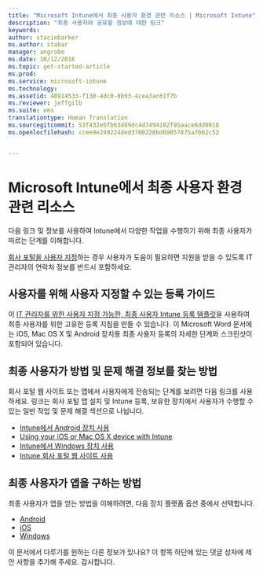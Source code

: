 ```yaml
---
title: "Microsoft Intune에서 최종 사용자 환경 관련 리소스 | Microsoft Intune"
description: "최종 사용자와 공유할 정보에 대한 링크"
keywords: 
author: staciebarker
ms.author: stabar
manager: angrobe
ms.date: 10/12/2016
ms.topic: get-started-article
ms.prod: 
ms.service: microsoft-intune
ms.technology: 
ms.assetid: 48914533-f138-4dc0-8b93-4cea3ac61f7b
ms.reviewer: jeffgilb
ms.suite: ems
translationtype: Human Translation
ms.sourcegitcommit: 53f432e5fb63d89dc4d7494182f95aace6dd0918
ms.openlocfilehash: ccee9e249224ded3700228bd09057875a7662c52


---
```


# Microsoft Intune에서 최종 사용자 환경 관련 리소스

다음 링크 및 정보를 사용하여 Intune에서 다양한 작업을 수행하기 위해 최종 사용자가 따르는 단계를 이해합니다.

[회사 포털을 사용자 지정](/Intune/get-started/start-with-a-paid-subscription-to-microsoft-intune-step-7)하는 경우 사용자가 도움이 필요하면 지원을 받을 수 있도록 IT 관리자의 연락처 정보를 반드시 포함하세요.

## 사용자를 위해 사용자 지정할 수 있는 등록 가이드

이 [IT 관리자를 위한 사용자 지정 가능한, 최종 사용자 Intune 등록 템플릿](https://gallery.technet.microsoft.com/End-user-Intune-enrollment-55dfd64a)을 사용하여 최종 사용자를 위한 고유한 등록 지침을 만들 수 있습니다. 이 Microsoft Word 문서에는 iOS, Mac OS X 및 Android 장치용 최종 사용자 등록의 자세한 단계와 스크린샷이 포함되어 있습니다.

## 최종 사용자가 방법 및 문제 해결 정보를 찾는 방법

회사 포털 웹 사이트 또는 앱에서 사용자에게 전송되는 단계를 보려면 다음 링크를 사용하세요. 링크는 회사 포털 앱 설치 및 Intune 등록, 보유한 장치에서 사용자가 수행할 수 있는 일반 작업 및 문제 해결 섹션으로 나뉩니다.

- [Intune에서 Android 장치 사용](/Intune/EndUser/using-your-android-device-with-intune)
- [Using your iOS or Mac OS X device with Intune](/Intune/EndUser/using-your-ios-or-mac-os-x-device-with-intune)
- [Intune에서 Windows 장치 사용](/Intune/EndUser/using-your-windows-device-with-intune)
- [Intune 회사 포털 웹 사이트 사용](/Intune/EndUser/using-the-intune-company-portal-website)


## 최종 사용자가 앱을 구하는 방법

최종 사용자가 앱을 얻는 방법을 이해하려면, 다음 장치 플랫폼 옵션 중에서 선택합니다.

- [Android](how-your-android-users-get-their-apps.md)
- [iOS](how-your-ios-users-get-their-apps.md)
- [Windows](how-your-windows-users-get-their-apps.md)



이 문서에서 다루기를 원하는 다른 정보가 있나요? 이 항목 하단에 있는 댓글 상자에 제안 사항을 추가해 주세요. 감사합니다.



<!--HONumber=Oct16_HO2-->


